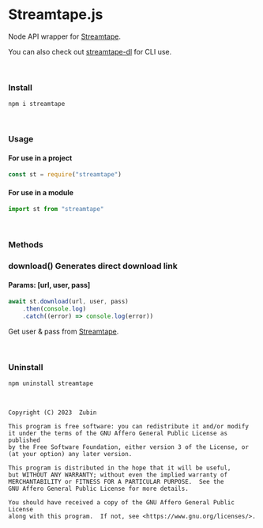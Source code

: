 # Streamtape.js

Node API wrapper for [Streamtape](https://streamtape.com).

You can also check out [streamtape-dl](https://npmjs.com/streamtape-dl) for CLI use.

<br>

### Install

```shell
npm i streamtape
```

<br>

### Usage

#### For use in a project

```js
const st = require("streamtape")
```

#### For use in a module

```js
import st from "streamtape"
```

<br>

### Methods

### download() Generates direct download link

#### Params: [url, user, pass]

~~~js
await st.download(url, user, pass)
    .then(console.log)
    .catch((error) => console.log(error))
~~~

Get user & pass from [Streamtape](https://streamtape.com/accpanel).

<br>

### Uninstall

```shell
npm uninstall streamtape
```

<br>


    Copyright (C) 2023  Zubin

    This program is free software: you can redistribute it and/or modify
    it under the terms of the GNU Affero General Public License as published
    by the Free Software Foundation, either version 3 of the License, or
    (at your option) any later version.

    This program is distributed in the hope that it will be useful,
    but WITHOUT ANY WARRANTY; without even the implied warranty of
    MERCHANTABILITY or FITNESS FOR A PARTICULAR PURPOSE.  See the
    GNU Affero General Public License for more details.

    You should have received a copy of the GNU Affero General Public License
    along with this program.  If not, see <https://www.gnu.org/licenses/>.

